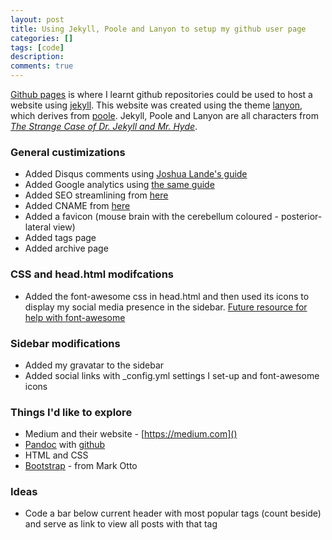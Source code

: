 ```yaml
---
layout: post
title: Using Jekyll, Poole and Lanyon to setup my github user page
categories: []
tags: [code]
description:
comments: true
---
```


[Github pages](https://pages.github.com/) is where I learnt github repositories could be used to host a website using [jekyll](http://jekyllrb.com/). This website was created using the theme [lanyon](https://github.com/poole/lanyon), which derives from [poole](https://github.com/poole/poole). Jekyll, Poole and Lanyon are all characters from [_The Strange Case of Dr. Jekyll and Mr. Hyde_](http://en.wikipedia.org/wiki/Strange_Case_of_Dr_Jekyll_and_Mr_Hyde).

### General custimizations
* Added Disqus comments using [Joshua Lande's guide](http://joshualande.com/jekyll-github-pages-poole/)
* Added Google analytics using [the same guide](http://joshualande.com/jekyll-github-pages-poole/) 
* Added SEO streamlining from [here](http://jethrokuan.github.io/2013/12/20/SEO-with-Jekyll.html)
* Added CNAME from [here](https://help.github.com/articles/tips-for-configuring-a-cname-record-with-your-dns-provider)
* Added a favicon (mouse brain with the cerebellum coloured - posterior-lateral view)
* Added tags page
* Added archive page

### CSS and head.html modifcations
* Added the font-awesome css in head.html and then used its icons to display my social media presence in the sidebar. 
[Future resource for help with font-awesome](http://fortawesome.github.io/Font-Awesome/examples/)

### Sidebar modifications
* Added my gravatar to the sidebar
* Added social links with _config.yml settings I set-up and font-awesome icons

### Things I'd like to explore
* Medium and their website - [https://medium.com]()
* [Pandoc](http://johnmacfarlane.net/pandoc/) with [github](https://github.com/jgm/pandoc)
* HTML and CSS
* [Bootstrap](http://getbootstrap.com/) - from Mark Otto

### Ideas
* Code a bar below current header with most popular tags (count beside) and serve as link to view all posts with that tag

